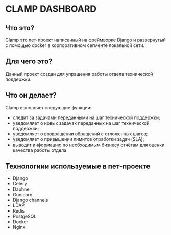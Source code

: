 CLAMP DASHBOARD
===================

Что это?
--------
Clamp это пет-проект написанный на фреймворке Django и развернутый с помощью docker в корпоративном сегменте локальной сети.

Для чего это?
---------
Данный проект создан для упращения работы отдела технической поддержки.

Что он делает?
---------
Clamp выполняет следующие функции:
- cледит за задачами переданными на шаг технической поддержки;
- уведомляет о новых задачах переданных на шаг технической поддержки;
- уведомляет о возвращении обращений с отложенных шагов; 
- уведомляет о привышении лимитов отработки задач (SLA);
- выводит информацию по необходимым бизнесу отчётам для оценки качества работы отдела 

Технологиии используемые в пет-проекте
---------
- Django
- Celery
- Daphne
- Gunicorn
- Django channels
- LDAP
- Redis
- PostgeSQL
- Docker
- Nginx